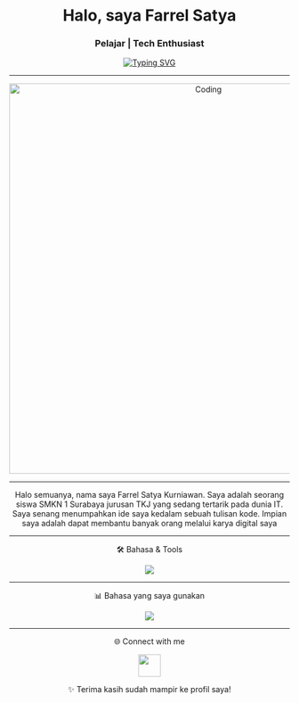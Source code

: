 <h1 align="center">Halo, saya Farrel Satya</h1>
<h3 align="center">Pelajar | Tech Enthusiast</h3>

<!-- Animasi teks -->
<p align="center">
  <a href="https://git.io/typing-svg">
    <img src="https://readme-typing-svg.herokuapp.com?size=24&duration=4000&color=00BFFF&center=true&vCenter=true&lines=Welcome+to+my+profile!!" alt="Typing SVG">
  </a>
</p>

---

<!-- GIF Coding -->
<p align="center">
  <img alt="Coding" width="700" src="https://media3.giphy.com/media/v1.Y2lkPTc5MGI3NjExN2c5YzU5bDYydThmaTEzYnEyc3hieHplMWdtaDFmZHlscHkwdjY0YiZlcD12MV9pbnRlcm5hbF9naWZfYnlfaWQmY3Q9Zw/ttknk7M3d3UBEeZsii/giphy.gif">
</p>

---

<div align="center">
<!-- About me -->
Halo semuanya, nama saya Farrel Satya Kurniawan.
 Saya adalah seorang siswa SMKN 1 Surabaya jurusan TKJ yang sedang tertarik pada dunia IT. Saya senang menumpahkan ide saya kedalam sebuah tulisan kode. Impian saya adalah dapat membantu banyak orang melalui karya digital saya
</div>

---
<p align="center">
🛠️ Bahasa & Tools<br>
</p>
<div align="center">
  <img src="https://skillicons.dev/icons?i=html,css,js,python,bootstrap,debian,unity,godot" align="center"/>
</div>

---

<p align="center">
📊 Bahasa yang saya gunakan<br>
</p>
<div align="center">
  <img src="https://github-readme-stats.vercel.app/api/top-langs/?username=Zetus252&layout=compact&theme=tokyonight" align="center"/>
</div>

---

<p align="center">
🌐 Connect with me
</p>
<div align="center">
  <a href="https://www.instagram.com/lalerrr.zz" target="blank">
    <img src="https://skillicons.dev/icons?i=instagram" height="40" />
  </a>
</div>


<p align="center">✨ Terima kasih sudah mampir ke profil saya!</p>

